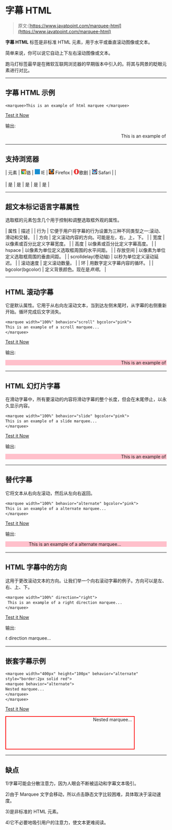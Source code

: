 # 字幕 HTML

> 原文:[https://www.javatpoint.com/marquee-html](https://www.javatpoint.com/marquee-html)

**字幕 HTML** 标签是非标准 HTML 元素，用于水平或垂直滚动图像或文本。

简单来说，你可以说它自动上下左右滚动图像或文本。

跑马灯标签最早是在微软互联网浏览器的早期版本中引入的。将其与网景的眨眼元素进行对比。

* * *

## 字幕 HTML 示例

```
<marquee>This is an example of html marquee </marquee>

```

[Test it Now](https://www.javatpoint.com/oprweb/test.jsp?filename=htmlmarquee1)

输出:

<marquee>This is an example of html marquee</marquee>

* * *

## 支持浏览器

| 元素 | ![chrome browser](img/4fbdc93dc2016c5049ed108e7318df19.png)铬 | ![ie browser](img/83dd23df1fe8373fd5bf054b2c1dd88b.png) IE | ![firefox browser](img/4f001fff393888a8a807ed29b28145d1.png) Firefox | ![opera browser](img/6cad4a592cc69a052056a0577b4aac65.png)歌剧 | ![safari browser](img/a0f6a9711a92203c5dc5c127fe9c9fca.png) Safari |
| <marquee></marquee> | 是 | 是 | 是 | 是 | 是 |

* * *

## 超文本标记语言字幕属性

选取框的元素包含几个用于控制和调整选取框外观的属性。

| 属性 | 描述 |
| 行为 | 它便于用户将字幕的行为设置为三种不同类型之一:滚动、滑动和交替。 |
| 方向 | 定义滚动内容的方向。可能是左，右，上，下。 |
| 宽度 | 以像素或百分比定义字幕宽度。 |
| 高度 | 以像素或百分比定义字幕高度。 |
| hspace | 以像素为单位定义选取框周围的水平间距。 |
| 存放空间 | 以像素为单位定义选取框周围的垂直间距。 |
| scrolldelay(卷动轴) | 以秒为单位定义滚动延迟。 |
| 滚动速度 | 定义滚动数量。 |
| 环 | 用数字定义字幕内容的循环。 |
| bgcolor(bgcolor) | 定义背景颜色。现在是*弃用*。 |

* * *

## HTML 滚动字幕

它是默认属性。它用于从右向左滚动文本，当到达左侧末尾时，从字幕的右侧重新开始。循环完成后文字消失。

```
<marquee width="100%" behavior="scroll" bgcolor="pink">
This is an example of a scroll marquee...
</marquee>

```

[Test it Now](https://www.javatpoint.com/oprweb/test.jsp?filename=htmlmarquee2)

输出:

<marquee width="100%" behavior="scroll" bgcolor="pink">This is an example of a scroll marquee...</marquee>

* * *

## HTML 幻灯片字幕

在滑动字幕中，所有要滚动的内容将滑动字幕的整个长度，但会在末尾停止，以永久显示内容。

```
<marquee width="100%" behavior="slide" bgcolor="pink">
This is an example of a slide marquee...
</marquee>

```

[Test it Now](https://www.javatpoint.com/oprweb/test.jsp?filename=htmlmarquee3)

输出:

<marquee width="100%" behavior="slide" bgcolor="pink">This is an example of a slide marquee...</marquee>

* * *

## 替代字幕

它将文本从右向左滚动，然后从左向右返回。

```
<marquee width="100%" behavior="alternate" bgcolor="pink">
This is an example of a alternate marquee...
</marquee>

```

[Test it Now](https://www.javatpoint.com/oprweb/test.jsp?filename=htmlmarquee4)

输出:

<marquee width="100%" behavior="alternate" bgcolor="pink">This is an example of a alternate marquee...</marquee>

* * *

## HTML 字幕中的方向

这用于更改滚动文本的方向。让我们举一个向右滚动字幕的例子。方向可以是左、右、上、下。

```
<marquee width="100%" direction="right">
 This is an example of a right direction marquee...
</marquee>

```

[Test it Now](https://www.javatpoint.com/oprweb/test.jsp?filename=htmlmarquee5)

输出:

<marquee width="100%" direction="right">This is an example of a right direction marquee...</marquee>

* * *

## 嵌套字幕示例

```
<marquee width="400px" height="100px" behavior="alternate" style="border:2px solid red">
<marquee behavior="alternate">
Nested marquee...
</marquee>
</marquee>

```

[Test it Now](https://www.javatpoint.com/oprweb/test.jsp?filename=htmlmarquee6)

<marquee width="400px" height="100px" behavior="alternate" style="border:2px solid red"><marquee behavior="alternate">Nested marquee...</marquee></marquee>

* * *

## 缺点

1)字幕可能会分散注意力，因为人眼会不断被运动和字幕文本吸引。

2)由于 Marquee 文字会移动，所以点击静态文字比较困难，具体取决于滚动速度。

3)是非标准的 HTML 元素。

4)它不必要地吸引用户的注意力，使文本更难阅读。